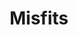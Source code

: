 ---
ee_id: '4256'
site: '1'
type: '2'
long_id: 2015-006 Misfits
url: 2015-006-misfits
year: '2015'
medium: Foam pool noodles, garter belt, ear warmer, leggings,  socks, RCA 5CD changer
  stereo, Avenged Sevenfold "Hail to the King" Compact Disc
commission:
add_credit:
dims: 140 cm x variable width x variable depth
pitch:
ps:
live_url:
related:
title: Misfits
youtube:
imgs: |-
  misfits-2015-006-detail-database-JH.jpg
  misfits-2015-006-full-database-JH.jpg
subheading:
year2: '2015'
download:
add_credits:
related_code:
! '':
layout: things-i-made
---